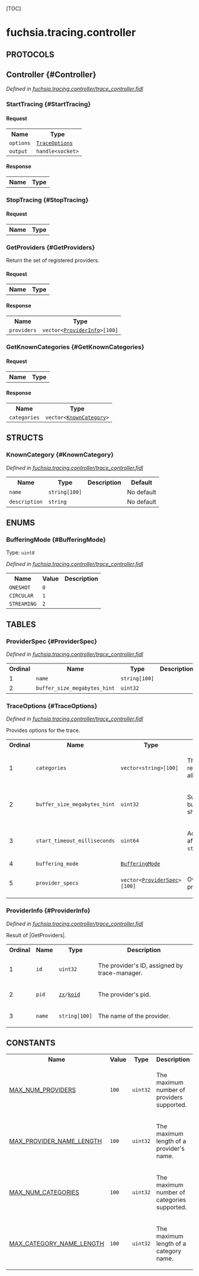 [TOC]

# fuchsia.tracing.controller


## **PROTOCOLS**

## Controller {#Controller}
*Defined in [fuchsia.tracing.controller/trace_controller.fidl](https://fuchsia.googlesource.com/fuchsia/+/master/sdk/fidl/fuchsia.tracing.controller/trace_controller.fidl#23)*


### StartTracing {#StartTracing}


#### Request
<table>
    <tr><th>Name</th><th>Type</th></tr>
    <tr>
            <td><code>options</code></td>
            <td>
                <code><a class='link' href='#TraceOptions'>TraceOptions</a></code>
            </td>
        </tr><tr>
            <td><code>output</code></td>
            <td>
                <code>handle&lt;socket&gt;</code>
            </td>
        </tr></table>


#### Response
<table>
    <tr><th>Name</th><th>Type</th></tr>
    </table>

### StopTracing {#StopTracing}


#### Request
<table>
    <tr><th>Name</th><th>Type</th></tr>
    </table>



### GetProviders {#GetProviders}

<p>Return the set of registered providers.</p>

#### Request
<table>
    <tr><th>Name</th><th>Type</th></tr>
    </table>


#### Response
<table>
    <tr><th>Name</th><th>Type</th></tr>
    <tr>
            <td><code>providers</code></td>
            <td>
                <code>vector&lt;<a class='link' href='#ProviderInfo'>ProviderInfo</a>&gt;[100]</code>
            </td>
        </tr></table>

### GetKnownCategories {#GetKnownCategories}


#### Request
<table>
    <tr><th>Name</th><th>Type</th></tr>
    </table>


#### Response
<table>
    <tr><th>Name</th><th>Type</th></tr>
    <tr>
            <td><code>categories</code></td>
            <td>
                <code>vector&lt;<a class='link' href='#KnownCategory'>KnownCategory</a>&gt;</code>
            </td>
        </tr></table>



## **STRUCTS**

### KnownCategory {#KnownCategory}
*Defined in [fuchsia.tracing.controller/trace_controller.fidl](https://fuchsia.googlesource.com/fuchsia/+/master/sdk/fidl/fuchsia.tracing.controller/trace_controller.fidl#57)*





<table>
    <tr><th>Name</th><th>Type</th><th>Description</th><th>Default</th></tr><tr>
            <td><code>name</code></td>
            <td>
                <code>string[100]</code>
            </td>
            <td></td>
            <td>No default</td>
        </tr><tr>
            <td><code>description</code></td>
            <td>
                <code>string</code>
            </td>
            <td></td>
            <td>No default</td>
        </tr>
</table>



## **ENUMS**

### BufferingMode {#BufferingMode}
Type: <code>uint8</code>

*Defined in [fuchsia.tracing.controller/trace_controller.fidl](https://fuchsia.googlesource.com/fuchsia/+/master/sdk/fidl/fuchsia.tracing.controller/trace_controller.fidl#63)*



<table>
    <tr><th>Name</th><th>Value</th><th>Description</th></tr><tr>
            <td><code>ONESHOT</code></td>
            <td><code>0</code></td>
            <td></td>
        </tr><tr>
            <td><code>CIRCULAR</code></td>
            <td><code>1</code></td>
            <td></td>
        </tr><tr>
            <td><code>STREAMING</code></td>
            <td><code>2</code></td>
            <td></td>
        </tr></table>



## **TABLES**

### ProviderSpec {#ProviderSpec}


*Defined in [fuchsia.tracing.controller/trace_controller.fidl](https://fuchsia.googlesource.com/fuchsia/+/master/sdk/fidl/fuchsia.tracing.controller/trace_controller.fidl#70)*



<table>
    <tr><th>Ordinal</th><th>Name</th><th>Type</th><th>Description</th></tr>
    <tr>
            <td>1</td>
            <td><code>name</code></td>
            <td>
                <code>string[100]</code>
            </td>
            <td></td>
        </tr><tr>
            <td>2</td>
            <td><code>buffer_size_megabytes_hint</code></td>
            <td>
                <code>uint32</code>
            </td>
            <td></td>
        </tr></table>

### TraceOptions {#TraceOptions}


*Defined in [fuchsia.tracing.controller/trace_controller.fidl](https://fuchsia.googlesource.com/fuchsia/+/master/sdk/fidl/fuchsia.tracing.controller/trace_controller.fidl#76)*

<p>Provides options for the trace.</p>


<table>
    <tr><th>Ordinal</th><th>Name</th><th>Type</th><th>Description</th></tr>
    <tr>
            <td>1</td>
            <td><code>categories</code></td>
            <td>
                <code>vector&lt;string&gt;[100]</code>
            </td>
            <td><p>The trace categories to record, or an empty array for all.</p>
</td>
        </tr><tr>
            <td>2</td>
            <td><code>buffer_size_megabytes_hint</code></td>
            <td>
                <code>uint32</code>
            </td>
            <td><p>Suggested size of trace buffer which each provider should receive.</p>
</td>
        </tr><tr>
            <td>3</td>
            <td><code>start_timeout_milliseconds</code></td>
            <td>
                <code>uint64</code>
            </td>
            <td><p>Acknowledge start request after at most <code>start_timeout_milliseconds</code>.</p>
</td>
        </tr><tr>
            <td>4</td>
            <td><code>buffering_mode</code></td>
            <td>
                <code><a class='link' href='#BufferingMode'>BufferingMode</a></code>
            </td>
            <td></td>
        </tr><tr>
            <td>5</td>
            <td><code>provider_specs</code></td>
            <td>
                <code>vector&lt;<a class='link' href='#ProviderSpec'>ProviderSpec</a>&gt;[100]</code>
            </td>
            <td><p>Overrides for particular providers.</p>
</td>
        </tr></table>

### ProviderInfo {#ProviderInfo}


*Defined in [fuchsia.tracing.controller/trace_controller.fidl](https://fuchsia.googlesource.com/fuchsia/+/master/sdk/fidl/fuchsia.tracing.controller/trace_controller.fidl#96)*

<p>Result of |GetProviders|.</p>


<table>
    <tr><th>Ordinal</th><th>Name</th><th>Type</th><th>Description</th></tr>
    <tr>
            <td>1</td>
            <td><code>id</code></td>
            <td>
                <code>uint32</code>
            </td>
            <td><p>The provider's ID, assigned by trace-manager.</p>
</td>
        </tr><tr>
            <td>2</td>
            <td><code>pid</code></td>
            <td>
                <code><a class='link' href='../zx/'>zx</a>/<a class='link' href='../zx/#koid'>koid</a></code>
            </td>
            <td><p>The provider's pid.</p>
</td>
        </tr><tr>
            <td>3</td>
            <td><code>name</code></td>
            <td>
                <code>string[100]</code>
            </td>
            <td><p>The name of the provider.</p>
</td>
        </tr></table>









## **CONSTANTS**

<table>
    <tr><th>Name</th><th>Value</th><th>Type</th><th>Description</th></tr><tr id="MAX_NUM_PROVIDERS">
            <td><a href="https://fuchsia.googlesource.com/fuchsia/+/master/sdk/fidl/fuchsia.tracing.controller/trace_controller.fidl#10">MAX_NUM_PROVIDERS</a></td>
            <td>
                    <code>100</code>
                </td>
                <td><code>uint32</code></td>
            <td><p>The maximum number of providers supported.</p>
</td>
        </tr>
    <tr id="MAX_PROVIDER_NAME_LENGTH">
            <td><a href="https://fuchsia.googlesource.com/fuchsia/+/master/sdk/fidl/fuchsia.tracing.controller/trace_controller.fidl#13">MAX_PROVIDER_NAME_LENGTH</a></td>
            <td>
                    <code>100</code>
                </td>
                <td><code>uint32</code></td>
            <td><p>The maximum length of a provider's name.</p>
</td>
        </tr>
    <tr id="MAX_NUM_CATEGORIES">
            <td><a href="https://fuchsia.googlesource.com/fuchsia/+/master/sdk/fidl/fuchsia.tracing.controller/trace_controller.fidl#16">MAX_NUM_CATEGORIES</a></td>
            <td>
                    <code>100</code>
                </td>
                <td><code>uint32</code></td>
            <td><p>The maximum number of categories supported.</p>
</td>
        </tr>
    <tr id="MAX_CATEGORY_NAME_LENGTH">
            <td><a href="https://fuchsia.googlesource.com/fuchsia/+/master/sdk/fidl/fuchsia.tracing.controller/trace_controller.fidl#19">MAX_CATEGORY_NAME_LENGTH</a></td>
            <td>
                    <code>100</code>
                </td>
                <td><code>uint32</code></td>
            <td><p>The maximum length of a category name.</p>
</td>
        </tr>
    
</table>



